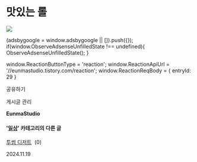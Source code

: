 
# 맛있는 롤

![](https://blog.kakaocdn.net/dn/cfUJtf/btsKNYpa7Tc/upWz2WiM8klr9kOSlByKK0/img.jpg)

(adsbygoogle = window.adsbygoogle || \[\]).push({}); if(window.ObserveAdsenseUnfilledState !== undefined){ ObserveAdsenseUnfilledState(); }

window.ReactionButtonType = 'reaction'; window.ReactionApiUrl = '//eunmastudio.tistory.com/reaction'; window.ReactionReqBody = { entryId: 29 }

공유하기

게시글 관리

**EunmaStudio**

#### '[일상](/category/%EC%9D%BC%EC%83%81)' 카테고리의 다른 글

[투썸 디저트](/30)  (0)

2024.11.19
            